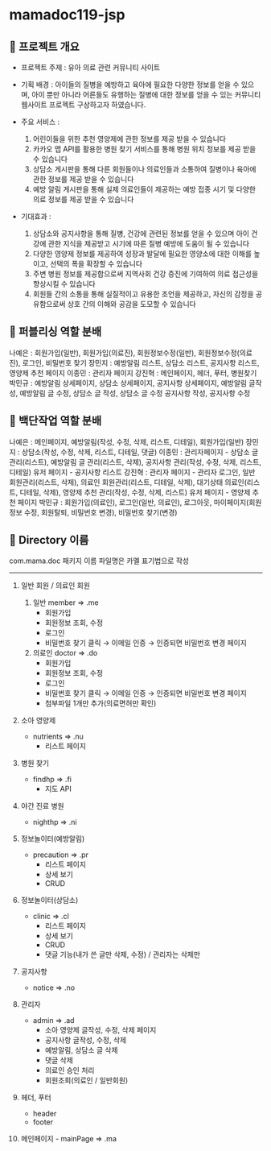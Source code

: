 # mamadoc119-jsp


## 📌 프로젝트 개요

- 프로젝트 주제 : 유아 의료 관련 커뮤니티 사이트
- 기획 배경 : 아이들의 질병을 예방하고 육아에 필요한 다양한 정보를
             얻을 수 있으며, 아이 뿐만 아니라 어른들도 유행하는 질병에 대한 정보를 
             얻을 수 있는 커뮤니티 웹사이트 프로젝트 구상하고자 하였습니다.

- 주요 서비스 :
   1. 어린이들을 위한 추천 영양제에 관한 정보를 제공 받을 수 있습니다
   2. 카카오 맵 API를 활용한 병원 찾기 서비스를 통해 병원 위치 정보를 제공 받을 수 있습니다
   3. 상담소 게시판을 통해 다른 회원들이나 의료인들과 소통하여 질병이나 육아에  관한 정보를 제공 받을 수 있습니다 
   4. 예방 알림 게시판을 통해 실제 의료인들이 제공하는 예방 접종 시기 및 다양한 의료 정보를 제공 받을 수 있습니다


- 기대효과 :
   1. 상담소와 공지사항을 통해 질병, 건강에 관련된 정보를 얻을 수 있으며 아이 건강에 관한 지식을 제공받고 
      시기에 따른 질병 예방에 도움이 될 수 있습니다
   2. 다양한 영양제 정보를 제공하여 성장과 발달에 필요한 영양소에 대한 이해를 높이고, 선택의 폭을 확장할 수 있습니다
   3. 주변 병원 정보를 제공함으로써 지역사회 건강 증진에 기여하여 의료 접근성을 향상시킬 수 있습니다
   4. 회원들 간의 소통을 통해 실질적이고 유용한 조언을 제공하고, 자신의 감정을 공유함으로써 상호 간의 이해와 공감을 도모할 수 있습니다

## 📌 퍼블리싱 역할 분배
   나예은 : 회원가입(일반), 회원가입(의료진), 회원정보수정(일반), 회원정보수정(의료진), 로그인, 비밀번호 찾기 
   장민지 : 예방알림 리스트, 상담소 리스트, 공지사항 리스트, 영양제 추천 페이지
   이종민 : 관리자 페이지
   강진혁 : 메인페이지, 헤더, 푸터, 병원찾기
   박민규 : 예방알림 상세페이지, 상담소 상세페이지, 공지사항 상세페이지, 예방알림 글작성, 예방알림 글 수정, 상담소 글 작성, 상담소 글 수정
           공지사항 작성, 공지사항 수정


## 📌 백단작업 역할 분배
   나예은 : 메인페이지, 예방알림(작성, 수정, 삭제, 리스트, 디테일), 회원가입(일반)
   장민지 : 상담소(작성, 수정, 삭제, 리스트, 디테일, 댓글)
   이종민 : 관리자페이지 - 상담소 글 관리(리스트), 예방알림 글 관리(리스트, 삭제), 공지사항 관리(작성, 수정, 삭제, 리스트, 디테일)
           유저 페이지 - 공지사항 리스트 
   강진혁 : 관리자 페이지 - 관리자 로그인, 일반 회원관리(리스트, 삭제), 의료인 회원관리(리스트, 디테일, 삭제), 대기상태 의료인(리스트, 디테일, 삭제), 
                          영양제 추천 관리(작성, 수정, 삭제, 리스트)
           유저 페이지 - 영양제 추천 페이지
   박민규 : 회원가입(의료인), 로그인(일반, 의료인), 로그아웃, 마이페이지(회원정보 수정, 회원탈퇴, 비밀번호 변경), 비밀번호 찾기(변경)


## 📌 Directory 이름

 com.mama.doc 패키지 이름
 파일명은 카멜 표기법으로 작성

-----------------------------------------------------------------------------------

 1. 일반 회원 / 의료인 회원
    1) 일반 member ⇒ .me
        - 회원가입
        - 회원정보 조회, 수정
        - 로그인
        - 비밀번호 찾기 클릭 → 이메일 인증 → 인증되면 비밀번호 변경 페이지
    2) 의료인 doctor ⇒ .do
        - 회원가입
        - 회원정보 조회, 수정
        - 로그인
        - 비밀번호 찾기 클릭 → 이메일 인증 → 인증되면 비밀번호 변경 페이지
        - 첨부파일 1개만 추가(의료면허만 확인)

 2. 소아 영양제
    - nutrients ⇒ .nu
        - 리스트 페이지

 3. 병원 찾기
    - findhp ⇒ .fi
        - 지도 API

 4. 야간 진료 병원
    - nighthp ⇒ .ni
        
 5. 정보놀이터(예방알림)
    - precaution ⇒ .pr
        - 리스트 페이지
        - 상세 보기
        - CRUD

 6. 정보놀이터(상담소)
    - clinic ⇒ .cl
        - 리스트 페이지
        - 상세 보기
        - CRUD
        - 댓글 기능(내가 쓴 글만 삭제, 수정) / 관리자는 삭제만

 7. 공지사항
    - notice ⇒ .no

 8. 관리자
    - admin ⇒ .ad
        - 소아 영양제 글작성, 수정, 삭제 페이지
        - 공지사항 글작성, 수정, 삭제
        - 예방알림, 상담소 글 삭제
        - 댓글 삭제
        - 의료인 승인 처리
        - 회원조회(의료인 / 일반회원)

 9. 헤더, 푸터
    - header
    - footer

 10. 메인페이지
    - mainPage ⇒ .ma
